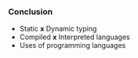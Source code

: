 ### Conclusion

- Static **x** Dynamic typing
- Compiled **x** Interpreted languages
- Uses of programming languages